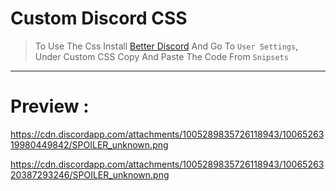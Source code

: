 # Custom Discord CSS

> To Use The Css Install [Better Discord](https://betterdiscord.app/) And Go To `User Settings`, Under Custom CSS Copy And Paste The Code From `Snipsets`

--------
# Preview :

https://cdn.discordapp.com/attachments/1005289835726118943/1006526319980449842/SPOILER_unknown.png

https://cdn.discordapp.com/attachments/1005289835726118943/1006526320387293246/SPOILER_unknown.png
